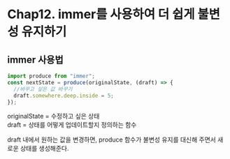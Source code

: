 # Chap12. immer를 사용하여 더 쉽게 불변성 유지하기

## immer 사용법

```javascript
import produce from "immer";
const nextState = produce(originalState, (draft) => {
  //바꾸고 싶은 값 바꾸기
  draft.somewhere.deep.inside = 5;
});
```

originalState = 수정하고 싶은 상태 <br>
draft = 상태를 어떻게 업데이트할지 정의하는 함수

draft 내에서 원하는 값을 변경하면, produce 함수가 불변성 유지를 대신해 주면서 새로운 상태를 생성해준다.
